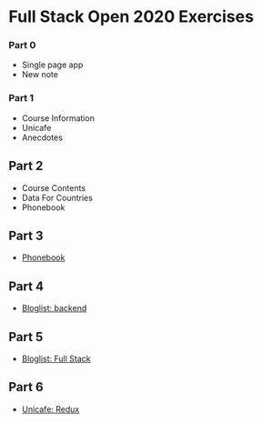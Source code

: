 # Full Stack Open 2020 Exercises

### Part 0

- Single page app
- New note

### Part 1
- Course Information
- Unicafe
- Anecdotes

## Part 2
- Course Contents
- Data For Countries
- Phonebook

## Part 3
- [Phonebook](https://github.com/lightkun10/Phonebook)

## Part 4
- [Bloglist: backend](https://github.com/lightkun10/Blog-List)

## Part 5
- [Bloglist: Full Stack](https://github.com/lightkun10/BlogList-FullStack)

## Part 6
- [Unicafe: Redux]('')